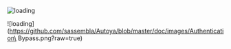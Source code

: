 ![loading](https://github.com/sassembla/Autoya/blob/master/doc/images/Overview.png?raw=true)

![loading](https://github.com/sassembla/Autoya/blob/master/doc/images/Authentication\ Bypass.png?raw=true)

